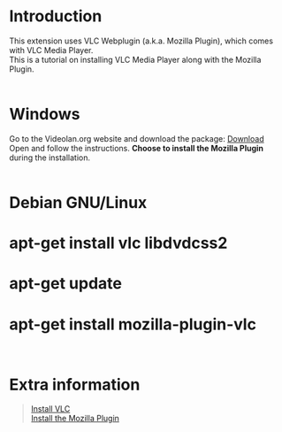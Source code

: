 # Introduction #

This extension uses VLC Webplugin (a.k.a. Mozilla Plugin), which comes with VLC Media Player. <br>
This is a tutorial on installing VLC Media Player along with the Mozilla Plugin.<br>
<br>
<h1>Windows</h1>

Go to the Videolan.org website and download the package: <a href='http://www.videolan.org/vlc/'>Download</a> <br>
Open and follow the instructions. <b>Choose to install the Mozilla Plugin</b> during the installation.<br>
<br>
<h1>Debian GNU/Linux</h1>

# apt-get install vlc libdvdcss2 <br>
# apt-get update <br>
# apt-get install mozilla-plugin-vlc<br>
<br>
<h1>Extra information</h1>

<blockquote><a href='http://wiki.videolan.org/Documentation:Play_HowTo/Installing_VLC'>Install VLC</a> <br>
<a href='http://www.videolan.org/doc/vlc-user-guide/en/ch07.html'>Install the Mozilla Plugin</a>